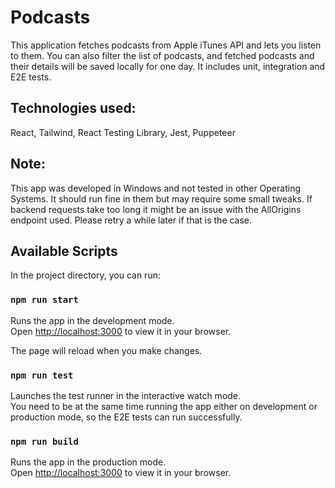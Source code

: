 # Podcasts

This application fetches podcasts from Apple iTunes API and lets you listen to them. You can also filter the list of podcasts, and fetched podcasts and their details will be saved locally for one day. It includes unit, integration and E2E tests.

## Technologies used:
React, Tailwind, React Testing Library, Jest, Puppeteer

## Note: 
This app was developed in Windows and not tested in other Operating Systems. It should run fine in them but may require some small tweaks. If backend requests take too long it might be an issue with the AllOrigins endpoint used. Please retry a while later if that is the case.

## Available Scripts

In the project directory, you can run:

### `npm run start`

Runs the app in the development mode.\
Open [http://localhost:3000](http://localhost:3000) to view it in your browser.

The page will reload when you make changes.

### `npm run test`

Launches the test runner in the interactive watch mode.\
You need to be at the same time running the app either on development or production mode, so the E2E tests can run successfully.

### `npm run build`

Runs the app in the production mode.\
Open [http://localhost:3000](http://localhost:3000) to view it in your browser.

